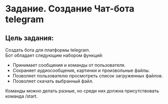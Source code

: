 ﻿# Задание. Создание Чат-бота telegram
**Цель задания:**  
-
Создать бота для платформы telegram.  
Бот обладает следующим набором функций:
* Принимает сообщения и команды от пользователя.
* Сохраняет аудиосообщения, картинки и произвольные файлы.
* Позволяет пользователю просмотреть список загруженных файлов.
* Позволяет скачать выбранный файл.

Команды можно делать разные, но среди них должна присутствовать команда /start.
